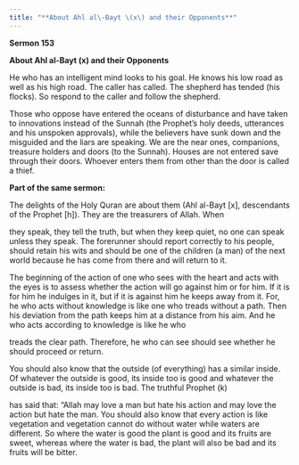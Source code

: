```yaml
---
title: "**About Ahl al\-Bayt \(x\) and their Opponents**" 
---
```

**Sermon 153**

**About Ahl al\-Bayt \(x\) and their Opponents**

He who has an intelligent mind looks to his goal\. He knows his low road as well as his high road\. The caller has called\. The shepherd has tended \(his flocks\)\. So respond to the caller and follow the shepherd\.

Those who oppose have entered the oceans of disturbance and have taken to innovations instead of the Sunnah \(the Prophet’s holy deeds, utterances and his unspoken approvals\), while the believers have sunk down and the misguided and the liars are speaking\. We are the near ones, companions, treasure holders and doors \(to the Sunnah\)\. Houses are not entered save through their doors\. Whoever enters them from other than the door is called a thief\.

**Part of the same sermon:**

The delights of the Holy Quran are about them \(Ahl al\-Bayt \[x\], descendants of the Prophet \[h\]\)\. They are the treasurers of Allah\. When

they speak, they tell the truth, but when they keep quiet, no one can speak unless they speak\. The forerunner should report correctly to his people, should retain his wits and should be one of the children \(a man\) of the next world because he has come from there and will return to it\.

The beginning of the action of one who sees with the heart and acts with the eyes is to assess whether the action will go against him or for him\. If it is for him he indulges in it, but if it is against him he keeps away from it\. For, he who acts without knowledge is like one who treads without a path\. Then his deviation from the path keeps him at a distance from his aim\. And he who acts according to knowledge is like he who

<a id="page573"></a>treads the clear path\. Therefore, he who can see should see whether he should proceed or return\.

You should also know that the outside \(of everything\) has a similar inside\. Of whatever the outside is good, its inside too is good and whatever the outside is bad, its inside too is bad\. The truthful Prophet \(k\)

has said that: “Allah may love a man but hate his action and may love the action but hate the man\. You should also know that every action is like vegetation and vegetation cannot do without water while waters are different\. So where the water is good the plant is good and its fruits are sweet, whereas where the water is bad, the plant will also be bad and its fruits will be bitter\.

